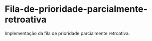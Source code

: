 # Fila-de-prioridade-parcialmente-retroativa

Implementação da fila de prioridade parcialmente retroativa.
